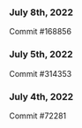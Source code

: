 ### July 8th, 2022

Commit #168856

### July 5th, 2022

Commit #314353


### July 4th, 2022

Commit #72281

